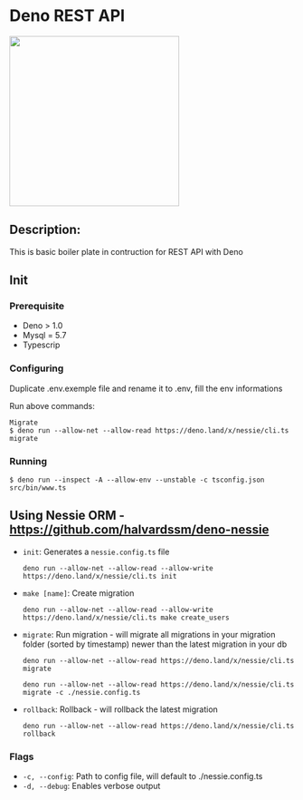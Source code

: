 # Deno REST API

<img src="" width=300 height=300>


## Description:

This is basic boiler plate in contruction for REST API with Deno

## Init

### Prerequisite

- Deno > 1.0
- Mysql = 5.7
- Typescrip

### Configuring

Duplicate .env.exemple file and rename it to .env, fill the env informations

Run above commands:

```
Migrate
$ deno run --allow-net --allow-read https://deno.land/x/nessie/cli.ts migrate

```

### Running

```
$ deno run --inspect -A --allow-env --unstable -c tsconfig.json src/bin/www.ts
```

## Using Nessie ORM - https://github.com/halvardssm/deno-nessie

- `init`: Generates a `nessie.config.ts` file

  `deno run --allow-net --allow-read --allow-write https://deno.land/x/nessie/cli.ts init`

- `make [name]`: Create migration

  `deno run --allow-net --allow-read --allow-write https://deno.land/x/nessie/cli.ts make create_users`

- `migrate`: Run migration - will migrate all migrations in your migration folder (sorted by timestamp) newer than the latest migration in your db

  `deno run --allow-net --allow-read https://deno.land/x/nessie/cli.ts migrate`

  `deno run --allow-net --allow-read https://deno.land/x/nessie/cli.ts migrate -c ./nessie.config.ts`

- `rollback`: Rollback - will rollback the latest migration

  `deno run --allow-net --allow-read https://deno.land/x/nessie/cli.ts rollback`

### Flags

- `-c, --config`: Path to config file, will default to ./nessie.config.ts
- `-d, --debug`: Enables verbose output
